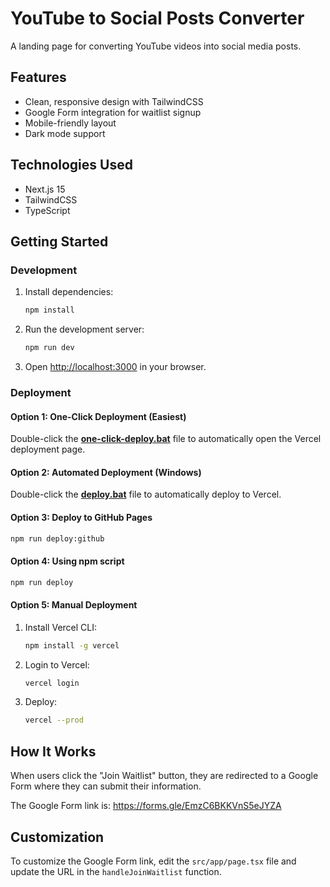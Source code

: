 # YouTube to Social Posts Converter

A landing page for converting YouTube videos into social media posts.

## Features

- Clean, responsive design with TailwindCSS
- Google Form integration for waitlist signup
- Mobile-friendly layout
- Dark mode support

## Technologies Used

- Next.js 15
- TailwindCSS
- TypeScript

## Getting Started

### Development

1. Install dependencies:
   ```bash
   npm install
   ```

2. Run the development server:
   ```bash
   npm run dev
   ```

3. Open [http://localhost:3000](http://localhost:3000) in your browser.

### Deployment

#### Option 1: One-Click Deployment (Easiest)
Double-click the **[one-click-deploy.bat](file:///c:/Users/svssw/Downloads/autoyoutue/one-click-deploy.bat)** file to automatically open the Vercel deployment page.

#### Option 2: Automated Deployment (Windows)
Double-click the **[deploy.bat](file:///c:/Users/svssw/Downloads/autoyoutue/deploy.bat)** file to automatically deploy to Vercel.

#### Option 3: Deploy to GitHub Pages
```bash
npm run deploy:github
```

#### Option 4: Using npm script
```bash
npm run deploy
```

#### Option 5: Manual Deployment
1. Install Vercel CLI:
   ```bash
   npm install -g vercel
   ```

2. Login to Vercel:
   ```bash
   vercel login
   ```

3. Deploy:
   ```bash
   vercel --prod
   ```

## How It Works

When users click the "Join Waitlist" button, they are redirected to a Google Form where they can submit their information.

The Google Form link is: https://forms.gle/EmzC6BKKVnS5eJYZA

## Customization

To customize the Google Form link, edit the `src/app/page.tsx` file and update the URL in the `handleJoinWaitlist` function.